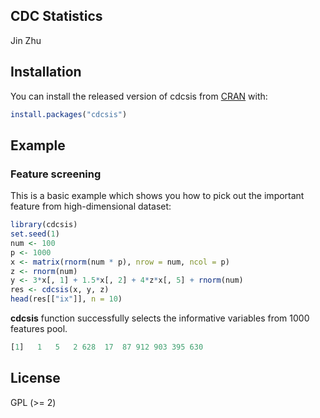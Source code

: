 CDC Statistics
---
Jin Zhu

## Installation

You can install the released version of cdcsis from [CRAN](https://CRAN.R-project.org) with:

``` r
install.packages("cdcsis")
```

## Example

### Feature screening

This is a basic example which shows you how to pick out the important feature from high-dimensional dataset:

``` r
library(cdcsis)
set.seed(1)
num <- 100
p <- 1000
x <- matrix(rnorm(num * p), nrow = num, ncol = p)
z <- rnorm(num)
y <- 3*x[, 1] + 1.5*x[, 2] + 4*z*x[, 5] + rnorm(num)
res <- cdcsis(x, y, z)
head(res[["ix"]], n = 10)
```

**cdcsis** function successfully selects the informative variables from 1000 features pool.

``` r
[1]   1   5   2 628  17  87 912 903 395 630
```

License
----------
GPL (>= 2)